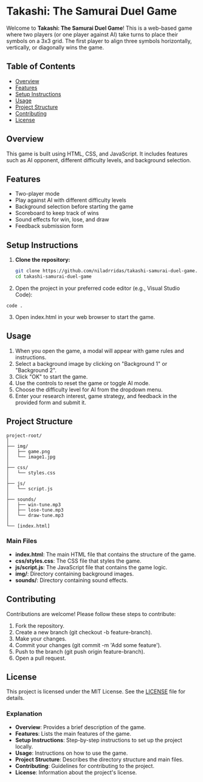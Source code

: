 # Takashi: The Samurai Duel Game

Welcome to **Takashi: The Samurai Duel Game**! This is a web-based game where two players (or one player against AI) take turns to place their symbols on a 3x3 grid. The first player to align three symbols horizontally, vertically, or diagonally wins the game.

## Table of Contents

- [Overview](#overview)
- [Features](#features)
- [Setup Instructions](#setup-instructions)
- [Usage](#usage)
- [Project Structure](#project-structure)
- [Contributing](#contributing)
- [License](#license)

## Overview

This game is built using HTML, CSS, and JavaScript. It includes features such as AI opponent, different difficulty levels, and background selection.

## Features

- Two-player mode
- Play against AI with different difficulty levels
- Background selection before starting the game
- Scoreboard to keep track of wins
- Sound effects for win, lose, and draw
- Feedback submission form

## Setup Instructions

1. **Clone the repository:**
   ```bash
   git clone https://github.com/niladrridas/takashi-samurai-duel-game.git
   cd takashi-samurai-duel-game
   ```

2. Open the project in your preferred code editor (e.g., Visual Studio Code):
```
code .
```

3. Open index.html in your web browser to start the game.

## Usage

1. When you open the game, a modal will appear with game rules and instructions.
2. Select a background image by clicking on "Background 1" or "Background 2".
3. Click "OK" to start the game.
4. Use the controls to reset the game or toggle AI mode.
5. Choose the difficulty level for AI from the dropdown menu.
6. Enter your research interest, game strategy, and feedback in the provided form and submit it.

## Project Structure

```
project-root/
│
├── img/
│   ├── game.png
│   └── image1.jpg
│
├── css/
│   └── styles.css
│
├── js/
│   └── script.js
│
├── sounds/
│   ├── win-tune.mp3
│   ├── lose-tune.mp3
│   └── draw-tune.mp3
│
└── [index.html]
```

### Main Files
- **index.html**: The main HTML file that contains the structure of the game.
- **css/styles.css**: The CSS file that styles the game.
- **js/script.js**: The JavaScript file that contains the game logic.
- **img/**: Directory containing background images.
- **sounds/**: Directory containing sound effects.

## Contributing
Contributions are welcome! Please follow these steps to contribute:

1. Fork the repository.
2. Create a new branch (git checkout -b feature-branch).
3. Make your changes.
4. Commit your changes (git commit -m 'Add some feature').
5. Push to the branch (git push origin feature-branch).
6. Open a pull request.

## License
This project is licensed under the MIT License. See the [LICENSE](/LICENSE) file for details.

### Explanation

- **Overview**: Provides a brief description of the game.
- **Features**: Lists the main features of the game.
- **Setup Instructions**: Step-by-step instructions to set up the project locally.
- **Usage**: Instructions on how to use the game.
- **Project Structure**: Describes the directory structure and main files.
- **Contributing**: Guidelines for contributing to the project.
- **License**: Information about the project's license.